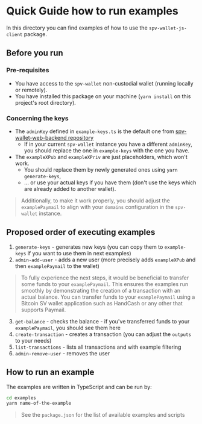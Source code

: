 # Quick Guide how to run examples

In this directory you can find examples of how to use the `spv-wallet-js-client` package.

## Before you run

### Pre-requisites

- You have access to the `spv-wallet` non-custodial wallet (running locally or remotely).
- You have installed this package on your machine (`yarn install` on this project's root directory).

### Concerning the keys

- The `adminKey` defined in `example-keys.ts` is the default one from [spv-wallet-web-backend repository](https://github.com/bitcoin-sv/spv-wallet-web-backend/blob/main/config/viper.go#L56)
  - If in your current `spv-wallet` instance you have a different `adminKey`, you should replace the one in `example-keys` with the one you have.
- The `exampleXPub` and `exampleXPriv` are just placeholders, which won't work.
  - You should replace them by newly generated ones using `yarn generate-keys`,
  - ... or use your actual keys if you have them (don't use the keys which are already added to another wallet).

> Additionally, to make it work properly, you should adjust the `examplePaymail` to align with your `domains` configuration in the `spv-wallet` instance.

## Proposed order of executing examples

1. `generate-keys` - generates new keys (you can copy them to `example-keys` if you want to use them in next examples)
2. `admin-add-user` - adds a new user (more precisely adds `exampleXPub` and then `examplePaymail` to the wallet)

> To fully experience the next steps, it would be beneficial to transfer some funds to your `examplePaymail`. This ensures the examples run smoothly by demonstrating the creation of a transaction with an actual balance. You can transfer funds to your `examplePaymail` using a Bitcoin SV wallet application such as HandCash or any other that supports Paymail.

3. `get-balance` - checks the balance - if you've transferred funds to your `examplePaymail`, you should see them here
4. `create-transaction` - creates a transaction (you can adjust the `outputs` to your needs)
5. `list-transactions` - lists all transactions and with example filtering
6. `admin-remove-user` - removes the user

## How to run an example

The examples are written in TypeScript and can be run by:

```bash
cd examples
yarn name-of-the-example
```

> See the `package.json` for the list of available examples and scripts
